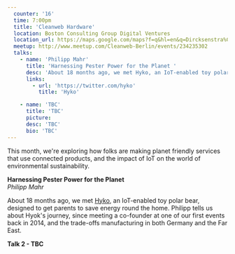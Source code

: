 ```yaml
---
  counter: '16'
  time: 7:00pm
  title: 'Cleanweb Hardware'
  location: Boston Consulting Group Digital Ventures
  location_url: https://maps.google.com/maps?f=q&hl=en&q=Dircksenstra%C3%9Fe+41%2C+10178+Berlin%2C+Berlin%2C+de
  meetup: http://www.meetup.com/Cleanweb-Berlin/events/234235302
  talks:
    - name: 'Philipp Mahr'
      title: 'Harnessing Pester Power for the Planet '
      desc: 'About 18 months ago, we met Hyko, an IoT-enabled toy polar bear, designed to get parents to save energy round the home. Philipp tells us about Hyok's journey, since meeting a co-founder at one of our first events back in 2014, and the trade-offs manufacturing in both Germany and the Far East.'
      links:
        - url: 'https://twitter.com/hyko'
          title: 'Hyko'

    - name: 'TBC'
      title: 'TBC'
      picture:
      desc: 'TBC'
      bio: 'TBC'
---
```


This month, we're exploring how folks are making planet friendly services that use connected products, and the impact of IoT on the world of environmental sustainability.

**Harnessing Pester Power for the Planet**  
_Philipp Mahr_

About 18 months ago, we met [Hyko,](https://twitter.com/hyko) an IoT-enabled toy polar bear, designed to get parents to save energy round the home. Philipp tells us about Hyok's journey, since meeting a co-founder at one of our first events back in 2014, and the trade-offs manufacturing in both Germany and the Far East.

**Talk 2 - TBC**

</div>
